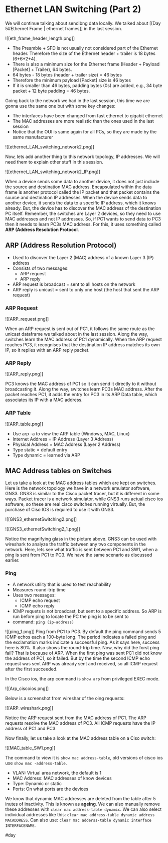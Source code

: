 # Ethernet LAN Switching (Part 2)
We will continue talking about sendibng data locally. 
We talked about [[Day 5#Ethernet Frame | ethernet frames]] in the last session.

![[eth_frame_header_length.png]]

* The Preamble + SFD is not usually not considered part of the Ethernet header. Therefore the size of the Ethernet header + trailer is 18 bytes (6+6+2+4). 
* There is also a minimum size for the Ethernet frame (Header + Payload [Packet] + Trailer), 64 bytes.
* 64 bytes - 18 bytes (header + trailer size) = 46 bytes
* Therefore the minimum payload [Packet] size is 46 bytes
* If it is smaller than 46 bytes, padding bytes (0s) are added, e.g., 34 byte packet + 12 byte padding = 46 bytes.

Going back to the network we had in the last session, this time we are gonna use the same one but with some key changes:

* The interfaces have been changed from fast ethernet to gigabit ethernet
* The MAC addresses are more realistic than the ones used in the last session
* Notice that the OUI is same again for all PCs, so they are made by the same manufacturer

![[ethernet_LAN_switching_network2.png]]
 
Now, lets add another thing to this network topology, IP addresses. We will need them to explain other stuff in this session.

![[ethernet_LAN_switching_network2_IP.png]]

When a device sends some data to another device, it does not just include the source and destination MAC address. Encapsulated within the data frame is another protocol called the IP packet and that packet contains the source and destination IP addresses. 
When the device sends data to another device, it sends the data to a specific IP address, which it knows already. But, the device has to discover the MAC address of the destination PC itself. Remember, the switches are Layer 2 devices, so they need to use MAC addresses and not IP addresses. 
So, if PC1 wants to send data to PC3 then it needs to learn PC3s MAC address. For this, it uses something called **ARP (Address Resolution Protocol**.

## ARP (Address Resolution Protocol)
* Used to discover the Layer 2 (MAC) address of a known Layer 3 (IP) address
* Consists of two messages:
	* ARP request
	* ARP reply
* ARP request is broadcast  = sent to all hosts on the network
* ARP reply is unicast = sent to only one host (the host that sent the ARP request)

### ARP Request

![[ARP_request.png]]

When an ARP request is sent out of PC1, it follows the same route as the unicast dataframe we talked about in the last session. Along the way, switches learn the MAC address of PC1 dynamically. When the ARP request reaches PC3, it recognises that the destination IP address matches its own IP, so it replies with an ARP reply packet.

### ARP Reply

![[ARP_reply.png]]

PC3 knows the MAC address of PC1 so it can send it directly to it without broadcasting it. Along the way, switches learn PC3s MAC address. After the packet reaches PC1, it adds the entry for PC3 in its ARP Data table, which associates its IP with a MAC address.

### ARP Table
![[ARP_table.png]]

* Use arp -a to view the ARP table (Windows, MAC, Linux)
* Internet Address = IP Address (Layer 3 Address)
* Physical Address = MAC Address (Layer 2 Address)
* Type static = default entry
* Type dynamic = learned via ARP

## MAC Address tables on Switches
Let us take a look at the MAC address tables which are kept on switches. Here is the network topology we have in a network emulator software, GNS3. GNS3 is similar to the Cisco packet tracer, but it is different in some ways. Packet tracer is a network simulator, while GNS3 runs actual cisco ios software, so these are real cisco switches running virtually. But, the purchase of Ciso IOS is required to use it with GNS3.

![[GNS3_ethernetSwitching2.png]]

![[GNS3_ethernetSwitching2_1.png]]

Notice the magnifying glass in the picture above. GNS3 can be used with wireshark to analyze the traffic between any two components in the network. Here, lets see what traffic is sent between PC1 and SW1, when a ping is sent from PC1 to PC3. We have the same scenario as discussed earlier.

### Ping
* A network utility that is used to test reachability
* Measures round-trip time
* Uses two messages:
	* ICMP echo request
	* ICMP echo reply
* ICMP requets is not broadcast, but sent to a specific address. So ARP is run before ping to locate the PC the ping is to be sent to
* command: `ping (ip-address)`

![[ping_1.png]]
 Ping from PC1 to PC3. 
 By default the ping command sends 5 ICMP echos each a 100-byte long. The period indicates a failed ping and the exclamation marks indicate a successful ping. As it says here, success here is 80%. It also shows the round-trip time. Now, why did the forst ping fail? That is because of ARP. When the first ping was sent PC1 did not know the address of PC1, so it failed. But by the time the second ICMP echo request was sent ARP was already sent and received, so all ICMP request after the first succeeded.

In the Cisco ios, the arp command is `show arp` from privileged EXEC mode. 

![[Arp_ciscoios.png]]

Below is a screenshot from wireshar of the oing requests:

![[ARP_wireshark.png]]

Notice the ARP request sent from the MAC address of PC1. The ARP requests resolve the MAC address of PC3. All ICMP requests have the IP address of PC1 and PC3. 

Now finally, let us take a look at the MAC address table on a Ciso switch:

![[MAC_table_SW1.png]]

The command to view it is `show mac address-table`, old versions of cisco ios use `show mac -address-table`.

* VLAN: Virtual area network, the default is 1
* MAC Address: MAC addresses of know devices
* Type: Dynamic or static
* Ports: On what ports are the devices

We know that dynamic MAC addresses are deleted from the table after 5 inutes of inactivity. This is known as **ageing**. We can also manually remove these addresses with 
`clear mac address-table dynamic`. 
We can also select individual addresses like this: 
`clear mac address-table dynamic address MACADDRESS`. 
Can also use:
`clear mac adderss-table dynamic interface INTERFACENAME`.



































#day 